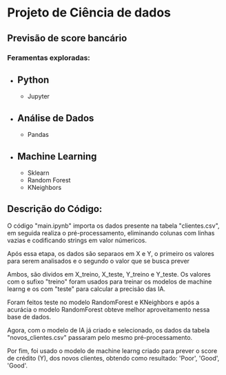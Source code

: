 # Projeto de Ciência de dados 
## Previsão de score bancário
### Feramentas exploradas:

- Python
    - 
    - Jupyter
- Análise de Dados 
    - 
    - Pandas
- Machine Learning 
    -
    - Sklearn
    - Random Forest
    - KNeighbors

## Descrição do Código:
O código "main.ipynb" importa os dados presente na tabela "clientes.csv", em seguida realiza o pré-processamento, eliminando colunas com linhas vazias e codificando strings em valor númericos.

Após essa etapa, os dados são separaos em X e Y, o primeiro os valores para serem analisados e o segundo o valor que se busca prever

Ambos, são dividos em X_treino, X_teste, Y_treino e Y_teste. Os valores com o sufixo "treino" foram usados para treinar os modelos de machine learng e os com "teste" para calcular a precisão das IA.

Foram feitos teste no modelo RandomForest e KNeighbors e após a acurácia o modelo RandomForest obteve melhor aproveitamento nessa base de dados.

Agora, com o modelo de IA já criado e selecionado, os dados da tabela "novos_clientes.csv" passaram pelo mesmo pré-processamento.

Por fim, foi usado o modelo de machine learng criado para prever o score de crédito (Y), dos novos clientes, obtendo como resultado: 'Poor', 'Good', 'Good'.
